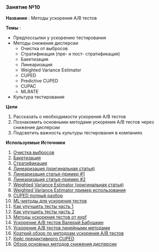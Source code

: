 ### Занятие №10

**Название** : Методы ускорения A/B тестов

**Темы** : 
  * Предпоссылки у ускорению тестирования
  * Методы снижения дисперсии
    * Очистка от выбросов
    * Стратификация (пре- и пост- стратификация)
    * Бакетизация
    * Линеаризация
    * Weighted Variance Estimator
    * CUPED
    * Predictive CUPED
    * CUPAC
    * MLRATE
  * Культура тестирования

  **Цели**

  1. Рассказать о необходимости ускорения A/B тестов
  2. Познакомить основными методами ускорения A/B тестов через снижение дисперсии
  3. Подсветить важность культуры тестирования в компаниях

**Используемые Источники** 

1. [Очистка выбросов](https://habr.com/ru/companies/avito/articles/571094/#:~:text=%D0%9C%D0%B5%D1%82%D0%BE%D0%B4%D1%8B%20%D0%B1%D0%BE%D1%80%D1%8C%D0%B1%D1%8B%20%D1%81%20%D0%B2%D1%8B%D0%B1%D1%80%D0%BE%D1%81%D0%B0%D0%BC%D0%B8%20%D0%B2%20%D0%B4%D0%B0%D0%BD%D0%BD%D1%8B%D1%85)
2. [Бакетизация](https://habr.com/ru/articles/815331/)
3. [Стратификация](https://habr.com/ru/companies/X5Tech/articles/596279/)
4. [Линеаризация (оригинальная статья)](https://www.researchgate.net/publication/322969314_Consistent_Transformation_of_Ratio_Metrics_for_Efficient_Online_Controlled_Experiments) 
5. [Линеаризация статья-пример #1](https://habr.com/ru/articles/918880/) 
6. [Линеаризация статья-пример #2](https://habr.com/ru/companies/kuper/articles/768826/) 
7. [Weighted Variance Estimator (оригинальная статья)](https://dl.acm.org/doi/10.1145/3391403.3399542)
8. [Weighted Variance Estimator пример использования](https://www.youtube.com/watch?v=jZNXthVqbrc)
9. [CUPED полный разбор](https://habr.com/ru/companies/X5Tech/articles/780270/)
10. [ML-методы для ускорения тестов](https://habr.com/ru/companies/avito/articles/590105/)
11. [Как улучшить тесты часть 1](https://habr.com/ru/companies/avito/articles/571094/)
12. [Как улучшить тесты часть 2](https://habr.com/ru/companies/avito/articles/571096/)
13. [Методы ускорения тестов от expf](https://www.youtube.com/watch?v=DtDGYUW0oGY)
14. [Ускорение A/B тестов Валерий Бабушкин](https://www.youtube.com/watch?v=Izy7iclvxHM)
15. [Ускорение A/B тестов линейными методами](https://www.youtube.com/watch?v=jPysoXa3udU&t=6s)
16. [Краткий обзор по методоам ускорения A/B тестов](https://www.youtube.com/watch?v=4_J5pvdG35U&t=409s)
17. [Кейс предиктивного CUPED](https://www.youtube.com/watch?v=2ZhSNahXCl8)
18. [Обзор основных методов снижения дисперсии](https://medium.com/data-science/online-experiments-tricks-variance-reduction-291b6032dcd7)